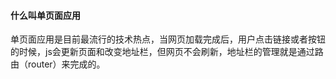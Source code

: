 #### 什么叫单页面应用

单页面应用是目前最流行的技术热点，当网页加载完成后，用户点击链接或者按钮的时候，js会更新页面和改变地址栏，但网页不会刷新，地址栏的管理就是通过路由（router）来完成的。